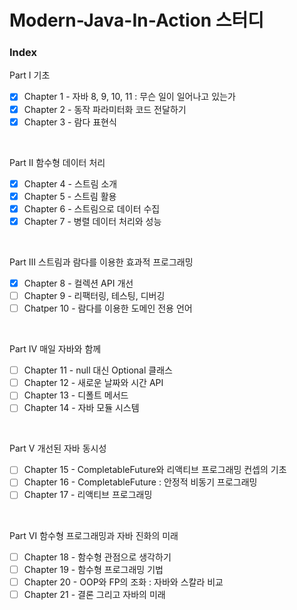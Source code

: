 # Modern-Java-In-Action 스터디

### Index

Part Ⅰ 기초
- [x] Chapter 1 - 자바 8, 9, 10, 11 : 무슨 일이 일어나고 있는가
- [x] Chapter 2 - 동작 파라미터화 코드 전달하기
- [x] Chapter 3 - 람다 표현식

<br>

Part Ⅱ 함수형 데이터 처리
- [x] Chapter 4 - 스트림 소개
- [x] Chapter 5 - 스트림 활용
- [x] Chapter 6 - 스트림으로 데이터 수집
- [x] Chapter 7 - 병렬 데이터 처리와 성능

<br>

Part Ⅲ 스트림과 람다를 이용한 효과적 프로그래밍
- [x] Chapter 8 - 컬렉션 API 개선
- [ ] Chapter 9 - 리팩터링, 테스팅, 디버깅
- [ ] Chatper 10 - 람다를 이용한 도메인 전용 언어

<br>

Part Ⅳ 매일 자바와 함께
- [ ] Chapter 11 - null 대신 Optional 클래스
- [ ] Chapter 12 - 새로운 날짜와 시간 API
- [ ] Chapter 13 - 디폴트 메서드
- [ ] Chapter 14 - 자바 모듈 시스템

<br>

Part Ⅴ 개선된 자바 동시성
- [ ] Chapter 15 - CompletableFuture와 리액티브 프로그래밍 컨셉의 기초
- [ ] Chapter 16 - CompletableFuture : 안정적 비동기 프로그래밍
- [ ] Chapter 17 - 리액티브 프로그래밍

<br>

Part Ⅵ 함수형 프로그래밍과 자바 진화의 미래
- [ ] Chapter 18 - 함수형 관점으로 생각하기
- [ ] Chapter 19 - 함수형 프로그래밍 기법
- [ ] Chapter 20 - OOP와 FP의 조화 : 자바와 스칼라 비교
- [ ] Chapter 21 - 결론 그리고 자바의 미래
